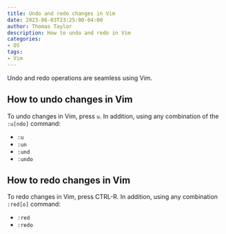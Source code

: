 ```yaml
---
title: Undo and redo changes in Vim 
date: 2023-06-03T23:25:00-04:00
author: Thomas Taylor
description: How to undo and redo in Vim 
categories:
- OS
tags:
- Vim
---
```


Undo and redo operations are seamless using Vim.

## How to undo changes in Vim

To undo changes in Vim, press `u`. In addition, using any combination of the `:u[ndo]` command:

- `:u`
- `:un`
- `:und`
- `:undo`

## How to redo changes in Vim

To redo changes in Vim, press CTRL-R. In addition, using any combination `:red[o]` command:

- `:red`
- `:redo`
